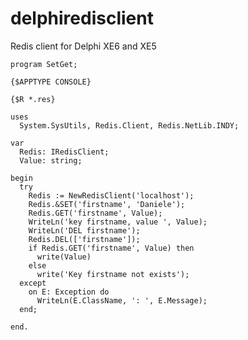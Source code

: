 delphiredisclient
=================

Redis client for Delphi XE6 and XE5


    program SetGet;

    {$APPTYPE CONSOLE}

    {$R *.res}

    uses
      System.SysUtils, Redis.Client, Redis.NetLib.INDY;
    
    var
      Redis: IRedisClient;
      Value: string;
    
    begin
      try
        Redis := NewRedisClient('localhost');
        Redis.&SET('firstname', 'Daniele');
        Redis.GET('firstname', Value);
        WriteLn('key firstname, value ', Value);
        WriteLn('DEL firstname');
        Redis.DEL(['firstname']);
        if Redis.GET('firstname', Value) then
          write(Value)
        else
          write('Key firstname not exists');
      except
        on E: Exception do
          WriteLn(E.ClassName, ': ', E.Message);
      end;
    
    end.

